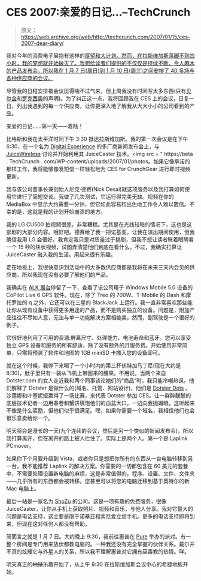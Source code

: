 # CES 2007:亲爱的日记…–TechCrunch

> 原文：<https://web.archive.org/web/http://techcrunch.com/2007/01/15/ces-2007-dear-diary/>

我对今年的消费电子展抱有这样的[厚望和大计划。然而，在拉斯维加斯落脚不到四小时，我的梦想就开始破灭了。我想给读者们提供的不仅仅是持续不断、令人麻木的产品发布会，所以我在 1 月 7 日(周日)到 1 月 10 日(周三)之间安排了 40 多场与各种供应商的会议。](https://web.archive.org/web/20210224234845/http://crunchgear.com/2007/01/07/ces-2007-weve-landed/)

尽管我的日程安排被会议压得喘不过气来，但上周我没有时间写太多东西(只有[贝尔金](https://web.archive.org/web/20210224234845/http://crunchgear.com/2007/01/07/belkin%e2%80%99s-tunestudio-four-channel-audio-mixer-for-ipod/)和[罗克西奥](https://web.archive.org/web/20210224234845/http://crunchgear.com/2007/01/08/roxio-steps-in-to-make-tivotogo-for-mac-a-reality/)的声明)。为了纠正这一点，我将回顾我在 CES 上的会议，日复一日，列出我遇到的每一个供应商，让你更深入地了解我从大大小小的公司看到的产品。

亲爱的日记……第一天——着陆！

比格斯和我在太平洋时间下午 3:30 抵达拉斯维加斯。我的第一次会议是在下午 6:30，在一个名为 [Digital Experience](https://web.archive.org/web/20210224234845/http://www.digfocus.com/digitalhome/) 的多厂商新闻发布会上，与 [JuiceWireless](https://web.archive.org/web/20210224234845/http://www.juicewireless.com/) 讨论并开始利用其 JuiceCaster 技术。<img src = " https://beta . TechCrunch . com/WP-content/uploads/2007/01/photos。如果它像承诺的那样工作，我将能够像发短信一样轻松地为 CES for CrunchGear 进行即时视频更新。

我与该公司董事长兼创始人尼克·德赛(Nick Desai)就这项服务以及我打算如何使用它进行了简短交谈。我做了几次测试，它运行得完美无缺。视频在你的 MediaBox 中显示大约需要一分钟，但它如此容易和出色地工作令人难以置信。不幸的是，这就是我的计划开始崩溃的地方。

我的 LG CU500 拍视频很差。非常糟糕。尤其是在光线较暗的情况下，这也是这部剧的大部分内容。哦好吧。德赛给了我一把诺基亚，让我在演出期间使用，但我确信我用 LG 会很好。我肯定我只是对质量过于挑剔，但我不想让读者眯着眼睛看一个 15 秒的块状视频，试图弄清楚他们到底在看什么。不过，我确实打算让 JuiceCaster 融入我的生活。用起来很有乐趣。

走在地板上，我很快意识到活动中的大多数供应商都是我将在未来三天内会见的供应商，所以我现在没有必要了解他们的产品。

我确实在 [ALK 展台](https://web.archive.org/web/20210224234845/http://www.alk.com/)停留了一下，查看了该公司用于 Windows Mobile 5.0 设备的 CoPilot Live 6 GPS 软件。现在，除了 Treo 的 700W、T-Mobile 的 Dash 和摩托罗拉的 q 之外，它还可以在三星的 BlackJack 上运行。我一直非常喜欢那些能让你从现有设备中获得更多用途的产品，而不是购买独立的设备。问题是，附加产品往往不尽如人意，无法与单一功能解决方案相媲美。然而，副驾驶是一个很好的例子。

它很好地利用了可用的资源:屏幕尺寸、处理能力、电池寿命和蓝牙。您可以享受独立 GPS 设备和服务的所有舒适，除了没有额外的月服务费。开始使用非常简单，只需将预装了软件和地图的 1GB miniSD 卡插入您的设备即可。

就在这个时候，我停下来喝了一个小时内的第三杯伏特加马丁尼(现在大约是 8:30)，肚子里只有一袋从飞机上带回来的腰果。不用说，当两个来自 Dotster.com 的女人走近我和两个同事谈论她们的“商品”时，我只能冷嘲热讽。他们解释了 Dotster 是做什么的(域名、托管、网站设计)，他们是 [Dotster Dots](https://web.archive.org/web/20210224234845/http://www.dotsweepstakes.com/auditions.php) 。沙莲娜和叶塞妮娅赢得了一场比赛，来代表 Dotster 参加 CES。让一群醉醺醺的底层技术记者一边用春卷和蟹饼填饱他们的血盆大口，一边向我抛媚眼，这听起来不像是什么奖励，但他们似乎很满足。嘿，如果你需要一个域名，我相信他们也会很乐意卖给你一个。

明天将会是漫长的一天(九个连续的会议，然后是另一个类似的新闻发布会)，所以我打算离开，但在离开的路上被人拦住了。实际上是两个人。第一个是 Laplink PCmover。

如果你下个月要升级到 Vista，或者你只是想把你所有的东西从一台电脑转移到另一台，我不能推荐 Laplink 的解决方案。你需要的一切都包含在 60 美元的套餐中，不需要处理设置新电脑的麻烦，这是非常值得的。程序、设置、文件、文件夹——几乎所有的东西都会被转移。您甚至可以将您的电脑迁移到基于英特尔的新 Mac 电脑上。

最后一站是一家名为 [ShoZu](https://web.archive.org/web/20210224234845/http://www.shozu.com/portal/index.do) 的公司。这是一项有趣的免费服务，很像 JuiceCaster，让你从手机上获取照片、视频和音乐，与他人分享。我对它最大的问题是电话支持，这主要是限于诺基亚和索尼爱立信手机。更多的电话支持即将到来，但现在这对任何人都没有帮助。

简而言之就是 1 月 7 日。大约晚上 9:30，我前往惠普在 [Pure](https://web.archive.org/web/20210224234845/http://www.purethenightclub.com/) 举办的派对。有一整个房间是专门用来放伏都教电脑的。一种我还没有完全掌握的伙伴关系。戴尔并不真的炫耀它与外星人的关系，所以我不理解惠普对它拥有巫毒教的热情。咩。

明天真正的~~地狱~~乐趣开始了，从上午 9:30 在拉斯维加斯会议中心的希捷地板开始。